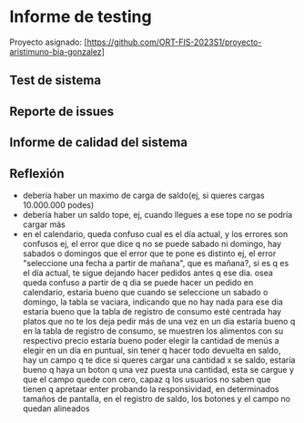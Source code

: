 # Informe de testing 
Proyecto asignado: [https://github.com/ORT-FIS-2023S1/proyecto-aristimuno-bia-gonzalez]

## Test de sistema

## Reporte de issues

## Informe de calidad del sistema

## Reflexión


- debería haber un maximo de carga de saldo(ej, si queres cargas 10.000.000 podes)
- debería haber un saldo tope, ej, cuando llegues a ese tope no se podría cargar más
- en el calendario, queda confuso cual es el día actual, y los errores son confusos
    ej, el error que dice q no se puede sabado ni domingo, hay sabados o domingos que el error que te pone es distinto
    ej, el error "seleccione una fecha a partir de mañana", que es mañana?, si es q es el día actual, te sigue dejando hacer pedidos antes q ese dia. osea queda confuso a partir de q dia se puede hacer un pedido
en calendario, estaria bueno que cuando se seleccione un sabado o domingo, la tabla se vaciara, indicando que no hay nada para ese dia
estaria bueno que la tabla de registro de consumo esté centrada
hay platos que no te los deja pedir más de una vez en un día 
estaría bueno q en la tabla de registro de consumo, se muestren los alimentos con su respectivo precio
estaría bueno poder elegir la cantidad de menús a elegir en un día en puntual, sin tener q hacer todo devuelta
en saldo, hay un campo q te dice si queres cargar una cantidad x se saldo, estaría bueno q haya un boton q una vez puesta una cantidad, esta se cargue y que el campo quede con cero, capaz q los usuarios no saben que tienen q apretaar enter
probando la responsividad, en determinados tamaños de pantalla, en el registro de saldo, los botones y el campo no quedan alineados